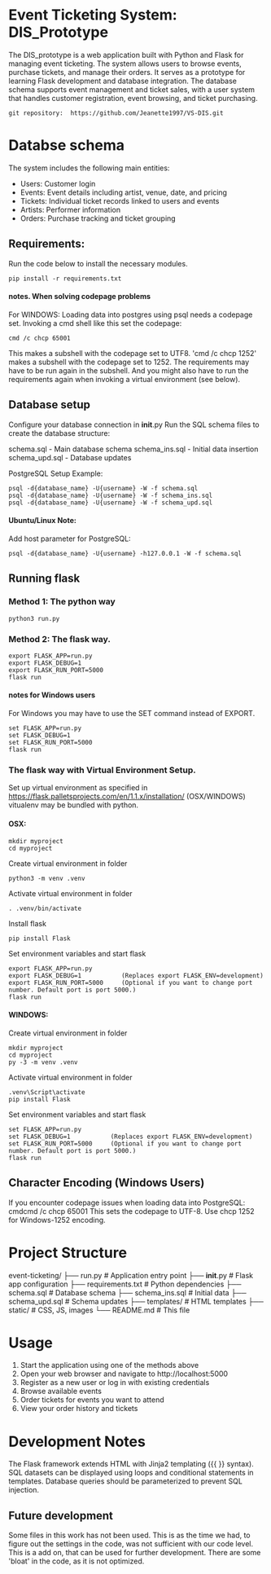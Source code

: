 # Event Ticketing System: DIS_Prototype
The DIS_prototype is a web application built with Python and Flask for managing event ticketing. The system allows users to browse events, purchase tickets, and manage their orders. It serves as a prototype for learning Flask development and database integration.
The database schema supports event management and ticket sales, with a user system that handles customer registration, event browsing, and ticket purchasing.

    git repository:  https://github.com/Jeanette1997/VS-DIS.git

# Databse schema
The system includes the following main entities:
- Users: Customer login
- Events: Event details including artist, venue, date, and pricing
- Tickets: Individual ticket records linked to users and events
- Artists: Performer information
- Orders: Purchase tracking and ticket grouping


## Requirements:
Run the code below to install the necessary modules.

    pip install -r requirements.txt

#### notes. When solving codepage problems 
For WINDOWS: Loading data into postgres using psql needs a codepage set. Invoking a cmd shell like this set the codepage: 

    cmd /c chcp 65001   

This makes a subshell with the codepage set to UTF8. 'cmd /c chcp 1252' makes a subshell with the codepage set to 1252. The requirements may have to be run again in the subshell. And you might also have to run the requirements again when invoking a virtual environment (see below). 

## Database setup
Configure your database connection in __init__.py
Run the SQL schema files to create the database structure:

schema.sql - Main database schema
schema_ins.sql - Initial data insertion
schema_upd.sql - Database updates

PostgreSQL Setup Example:

    psql -d{database_name} -U{username} -W -f schema.sql
    psql -d{database_name} -U{username} -W -f schema_ins.sql
    psql -d{database_name} -U{username} -W -f schema_upd.sql 


#### Ubuntu/Linux Note:
Add host parameter for PostgreSQL:

    psql -d{database_name} -U{username} -h127.0.0.1 -W -f schema.sql


## Running flask
### Method 1: The python way

    python3 run.py

### Method 2: The flask way.

    export FLASK_APP=run.py
    export FLASK_DEBUG=1
    export FLASK_RUN_PORT=5000
    flask run

#### notes for Windows users
For Windows you may have to use the SET command instead of EXPORT. 

    set FLASK_APP=run.py
    set FLASK_DEBUG=1
    set FLASK_RUN_PORT=5000
    flask run

### The flask way with Virtual Environment Setup.

Set up virtual environment as specified in https://flask.palletsprojects.com/en/1.1.x/installation/ (OSX/WINDOWS)
vitualenv may be bundled with python.

#### OSX: 

    mkdir myproject
    cd myproject

Create virtual environment in folder

    python3 -m venv .venv

Activate virtual environment in folder

    . .venv/bin/activate

Install flask

    pip install Flask

Set environment variables and start flask

    export FLASK_APP=run.py
    export FLASK_DEBUG=1           (Replaces export FLASK_ENV=development)
    export FLASK_RUN_PORT=5000     (Optional if you want to change port number. Default port is port 5000.)
    flask run
 

#### WINDOWS:

Create virtual environment in folder

    mkdir myproject
    cd myproject
    py -3 -m venv .venv

Activate virtual environment in folder

    .venv\Script\activate
    pip install Flask

Set environment variables and start flask

    set FLASK_APP=run.py
    set FLASK_DEBUG=1           (Replaces export FLASK_ENV=development)
    set FLASK_RUN_PORT=5000     (Optional if you want to change port number. Default port is port 5000.)
    flask run

## Character Encoding (Windows Users)
If you encounter codepage issues when loading data into PostgreSQL:
cmdcmd /c chcp 65001
This sets the codepage to UTF-8. Use chcp 1252 for Windows-1252 encoding.

# Project Structure
event-ticketing/
├── run.py                 # Application entry point
├── __init__.py           # Flask app configuration
├── requirements.txt      # Python dependencies
├── schema.sql           # Database schema
├── schema_ins.sql       # Initial data
├── schema_upd.sql       # Schema updates
├── templates/           # HTML templates
├── static/             # CSS, JS, images
└── README.md           # This file

# Usage

1. Start the application using one of the methods above
2. Open your web browser and navigate to http://localhost:5000
3. Register as a new user or log in with existing credentials
4. Browse available events
5. Order tickets for events you want to attend
6. View your order history and tickets

# Development Notes

The Flask framework extends HTML with Jinja2 templating ({{ }} syntax).
SQL datasets can be displayed using loops and conditional statements in templates.
Database queries should be parameterized to prevent SQL injection.

## Future development

Some files in this work has not been used. This is as the time we had, to figure out the settings in the code, was not sufficient with our code level. This is a add on, that can be used for further development. There are some 'bloat' in the code, as it is not optimized. 


